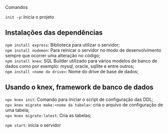 Comandos

`init -y`: Inicia o projeto

## Instalações das dependências
`npm install express`: Biblioteca para utilizar o servidor; <br/>
`npm install nodemon`: Para reinicar o servidor no modo de desenvolvimento sempre
 que ocorrer uma alteração no código; <br/>
`npm install knex`: SQL Builder utilizado para vários modelos de banco de dados
  como por exemplo: mysql, oracle, sqllite e entre outros; <br/>
 `npm install <nome do drive>`: Nome do drive de base de dados;

## Usando o knex, framework de banco de dados
`npx knex init`: Comando para iniciar o script de configuração das DDL; <br/>
`npx knex migrate make:<nome da tabela>`: cria o arquivo de configuração de uma tabela; <br/>
`npx knex migrate:latest`: Cria as tabelas; <br/>

`npm start`: inicia o servidor
